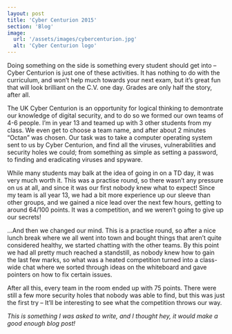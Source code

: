 ```yaml
---
layout: post
title: 'Cyber Centurion 2015'
section: 'Blog'
image: 
  url: '/assets/images/cybercenturion.jpg'
  alt: 'Cyber Centurion logo'
---
```


Doing something on the side is something every student should get into – Cyber Centurion is just one of these activities. It has nothing to do with the curriculum, and won’t help much towards your next exam, but it’s great fun that will look brilliant on the C.V. one day. Grades are only half the story, after all.

The UK Cyber Centurion is an opportunity for logical thinking to demontrate our knowledge of digital security, and to do so we formed our own teams of 4-6 people. I’m in year 13 and teamed up with 3 other students from my class. We even get to choose a team name, and after about 2 minutes “Octan” was chosen. Our task was to take a computer operating system sent to us by Cyber Centurion, and find all the viruses, vulnerabilities and security holes we could; from something as simple as setting a password, to finding and eradicating viruses and spyware.

While many students may balk at the idea of going in on a TD day, it was very much worth it. This was a practise round, so there wasn’t any pressure on us at all, and since it was our first nobody knew what to expect! Since my team is all year 13, we had a bit more experience up our sleeve than other groups, and we gained a nice lead over the next few hours, getting to around 64/100 points. It was a competition, and we weren’t going to give up our secrets!

…And then we changed our mind. This is a practise round, so after a nice lunch break where we all went into town and bought things that aren’t quite considered healthy, we started chatting with the other teams. By this point we had all pretty much reached a standstill, as nobody knew how to gain the last few marks, so what was a heated competition turned into a class-wide chat where we sorted through ideas on the whiteboard and gave pointers on how to fix certain issues.

After all this, every team in the room ended up with 75 points. There were still a few more security holes that nobody was able to find, but this was just the first try – It’ll be interesting to see what the competition throws our way.

*This is something I was asked to write, and I thought hey, it would make a good enough blog post!*
